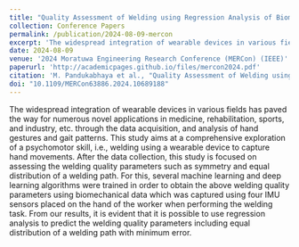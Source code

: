 ```yaml
---
title: "Quality Assessment of Welding using Regression Analysis of Biomechanical Data"
collection: Conference Papers
permalink: /publication/2024-08-09-mercon
excerpt: 'The widespread integration of wearable devices in various fields has paved the way for numerous novel applications in medicine, rehabilitation, sports, and industry, etc. through the data acquisition, and analysis of hand gestures and gait patterns. This study aims at a comprehensive exploration of a psychomotor skill, i.e., welding using a wearable device to capture hand movements. After the data collection, this study is focused on assessing the welding quality parameters such as symmetry and equal distribution of a welding path. For this, several machine learning and deep learning algorithms were trained in order to obtain the above welding quality parameters using biomechanical data which was captured using four IMU sensors placed on the hand of the worker when performing the welding task. From our results, it is evident that it is possible to use regression analysis to predict the welding quality parameters including equal distribution of a welding path with minimum error.'
date: 2024-08-09
venue: '2024 Moratuwa Engineering Research Conference (MERCon) (IEEE)'
paperurl: 'http://academicpages.github.io/files/mercon2024.pdf'
citation: 'M. Pandukabhaya et al., "Quality Assessment of Welding using Regression Analysis of Biomechanical Data," <i>2024 Moratuwa Engineering Research Conference (MERCon)</i>, Moratuwa, Sri Lanka, 2024, pp. 376-381, doi: 10.1109/MERCon63886.2024.10689188.'
doi: "10.1109/MERCon63886.2024.10689188"
---
```


The widespread integration of wearable devices in various fields has paved the way for numerous novel applications in medicine, rehabilitation, sports, and industry, etc. through the data acquisition, and analysis of hand gestures and gait patterns. This study aims at a comprehensive exploration of a psychomotor skill, i.e., welding using a wearable device to capture hand movements. After the data collection, this study is focused on assessing the welding quality parameters such as symmetry and equal distribution of a welding path. For this, several machine learning and deep learning algorithms were trained in order to obtain the above welding quality parameters using biomechanical data which was captured using four IMU sensors placed on the hand of the worker when performing the welding task. From our results, it is evident that it is possible to use regression analysis to predict the welding quality parameters including equal distribution of a welding path with minimum error.
